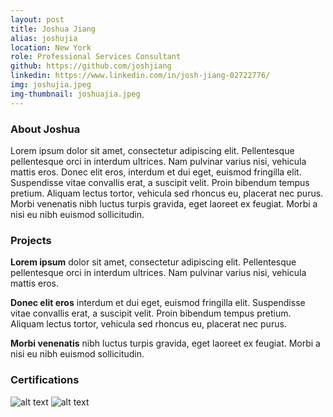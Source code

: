 ```yaml
---
layout: post
title: Joshua Jiang
alias: joshujia
location: New York
role: Professional Services Consultant
github: https://github.com/joshjiang
linkedin: https://www.linkedin.com/in/josh-jiang-02722776/
img: joshujia.jpeg
img-thumbnail: joshuajia.jpeg
---
```

### About Joshua
Lorem ipsum dolor sit amet, consectetur adipiscing elit. Pellentesque pellentesque orci in interdum ultrices. Nam pulvinar varius nisi, vehicula mattis eros. Donec elit eros, interdum et dui eget, euismod fringilla elit. Suspendisse vitae convallis erat, a suscipit velit. Proin bibendum tempus pretium. Aliquam lectus tortor, vehicula sed rhoncus eu, placerat nec purus. Morbi venenatis nibh luctus turpis gravida, eget laoreet ex feugiat. Morbi a nisi eu nibh euismod sollicitudin.


### Projects
**Lorem ipsum**
 dolor sit amet, consectetur adipiscing elit. Pellentesque pellentesque orci in interdum ultrices. Nam pulvinar varius nisi, vehicula mattis eros. 
 
**Donec elit eros** 
interdum et dui eget, euismod fringilla elit. Suspendisse vitae convallis erat, a suscipit velit. Proin bibendum tempus pretium. Aliquam lectus tortor, vehicula sed rhoncus eu, placerat nec purus. 

**Morbi venenatis** 
nibh luctus turpis gravida, eget laoreet ex feugiat. Morbi a nisi eu nibh euismod sollicitudin.


### Certifications
![alt text](https://d1.awsstatic.com/training-and-certification/Certification%20Badges/AWS-Certified_Cloud-Practitioner_512x512.bc006f14f986fa4f3ca238b0b62be458ce1fb5ce.png "Logo Title Text 1")
![alt text](https://d1.awsstatic.com/training-and-certification/Certification%20Badges/AWS-Certified_Solutions-Architect_Associate_512x512.d82aee07920970350c427c8d0542bc239180a486.png "Logo Title Text 1")

